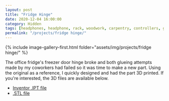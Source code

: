 ```yaml
---
layout: post
title: "Fridge Hinge"
date: 2020-12-04 16:00:00
category: Hidden
tags: [headphones, headphone, rack, woodwork, carpentry, controllers, gaming]
permalink: "/projects/fridge hinge/"
---
```


<div>
<span class="image left"> {% include image-gallery-first.html folder="assets/img/projects/fridge hinge/" %}</span>
<p>
The office fridge's freezer door hinge broke and both glueing attempts made by my coworkers had failed so it was time to make a new part. Using the original as a reference, I quickly designed and had the part 3D printed. If you're interested, the 3D files are available below.
</p>


</div>

<ul class="actions">
    <li><a class="button" target="_blank" href="/assets/pdf/Fridge Hinge.ipt"><span class="fa fa-download"></span> Inventor .IPT file</a></li>
    <li><a class="button" target="_blank" href="/assets/pdf/Fridge Hinge.stl"><span class="fa fa-download"></span> .STL file</a></li>
</ul>